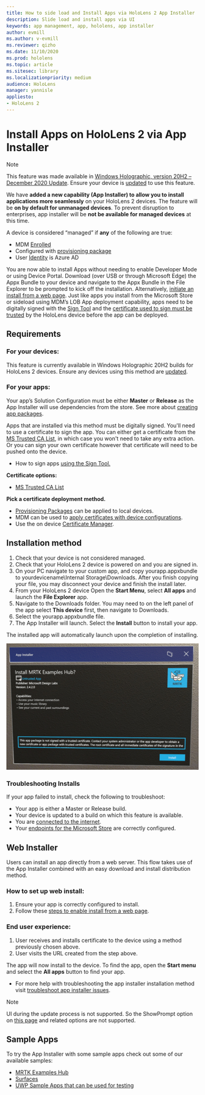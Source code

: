 ```yaml
---
title: How to side load and Install Apps via HoloLens 2 App Installer
description: Slide load and install apps via UI
keywords: app management, app, hololens, app installer
author: evmill
ms.author: v-evmill
ms.reviewer: qizho
ms.date: 11/10/2020
ms.prod: hololens
ms.topic: article
ms.sitesec: library
ms.localizationpriority: medium
audience: HoloLens
manager: yannisle
appliesto:
- HoloLens 2
---
```


# Install Apps on HoloLens 2 via App Installer

> [!NOTE]
> This feature was made available in [Windows Holographic, version 20H2 – December 2020 Update](hololens-release-notes.md). Ensure your device is [updated](hololens-update-hololens.md) to use this feature.

We have **added a new capability (App Installer) to allow you to install applications more seamlessly** on your HoloLens 2 devices. The feature will be **on by default for unmanaged devices**. To prevent disruption to enterprises, app installer will be **not be available for managed devices** at this time.  

A device is considered “managed” if **any** of the following are true:

- MDM [Enrolled](hololens-enroll-mdm.md)
- Configured with [provisioning package](hololens-provisioning.md)
- User [Identity](hololens-identity.md) is Azure AD

You are now able to install Apps without needing to enable Developer Mode or using Device Portal.  Download (over USB or through Microsoft Edge) the Appx Bundle to your device and navigate to the Appx Bundle in the File Explorer to be prompted to kick off the installation.  Alternatively, [initiate an install from a web page](https://docs.microsoft.com/windows/msix/app-installer/installing-windows10-apps-web).  Just like apps you install from the Microsoft Store or sideload using MDM’s LOB App deployment capability, apps need to be digitally signed with the [Sign Tool](https://docs.microsoft.com/windows/win32/appxpkg/how-to-sign-a-package-using-signtool) and the [certificate used to sign must be trusted](https://docs.microsoft.com/windows/win32/appxpkg/how-to-sign-a-package-using-signtool#security-considerations) by the HoloLens device before the app can be deployed.

## Requirements

### For your devices:

This feature is currently available in Windows Holographic 20H2 builds for HoloLens 2 devices. Ensure any devices using this method are [updated](hololens-update-hololens.md).

### For your apps:

Your app’s Solution Configuration must be either **Master** or **Release** as the App Installer will use dependencies from the store. See more about [creating app packages](https://docs.microsoft.com/windows/msix/app-installer/create-appinstallerfile-vs).

Apps that are installed via this method must be digitally signed. You'll need to use a certificate to sign the app. You can either get a certificate from the [MS Trusted CA List](https://ccadb-public.secure.force.com/microsoft/IncludedCACertificateReportForMSFT), in which case you won't need to take any extra action. Or you can sign your own certificate however that certificate will need to be pushed onto the device.

- How to sign apps [using the Sign Tool.](https://docs.microsoft.com/windows/win32/appxpkg/how-to-sign-a-package-using-signtool)

**Certificate options:**

- [MS Trusted CA List](https://ccadb-public.secure.force.com/microsoft/IncludedCACertificateReportForMSFT)

**Pick a certificate deployment method.**

- [Provisioning Packages](hololens-provisioning.md) can be applied to local devices.
- MDM can be used to [apply certificates with device configurations](https://docs.microsoft.com/mem/intune/protect/certificates-configure).
- Use the on device [Certificate Manager](certificate-manager.md).

## Installation method

1. Check that your device is not considered managed.
1. Check that your HoloLens 2 device is powered on and you are signed in.
1. On your PC navigate to your custom app, and copy yourapp.appxbundle to yourdevicename\Internal Storage\Downloads.
    After you finish copying your file, you may disconnect your device and finish the install later.
1. From your HoloLens 2 device Open the **Start Menu**, select **All apps** and launch the **File Explorer** app.
1. Navigate to the Downloads folder. You may need to on the left panel of the app select **This device** first, then navigate to Downloads.
1. Select the yourapp.appxbundle file.
1. The App Installer will launch. Select the **Install** button to install your app.

The installed app will automatically launch upon the completion of installing.

![Installing MRTK Examples via App Installer](images/hololens-app-installer-picture.jpg)

### Troubleshooting Installs

If your app failed to install,  check the following to troubleshoot:

- Your app is either a Master or Release build.
- Your device is updated to a build on which this feature is available.
- You are [connected to the internet](hololens-network.md).
- Your [endpoints for the Microsoft Store](hololens-offline.md) are correctly configured.  

## Web Installer

Users can install an app directly from a web server. This flow takes use of the App Installer combined with an easy download and install distribution method.

### How to set up web install:

1. Ensure your app is correctly configured to install.
1. Follow these [steps to enable install from a web page](https://docs.microsoft.com/windows/msix/app-installer/installing-windows10-apps-web#how-to-enable-this-on-a-webpage).

### End user experience:

1. User receives and installs certificate to the device using a method previously chosen above.
1. User visits the URL created from the step above.

The app will now install to the device. To find the app, open the **Start menu** and select the **All apps** button to find your app.

- For more help with troubleshooting the app installer installation method visit [troubleshoot app installer issues](https://docs.microsoft.com/windows/msix/app-installer/troubleshoot-appinstaller-issues).

> [!NOTE]
> UI during the update process is not supported. So the ShowPrompt option on [this page](https://docs.microsoft.com/windows/msix/app-installer/update-settings) and related options are not supported.

## Sample Apps

To try the App Installer with some sample apps check out some of our available samples:

- [MRTK Examples Hub](https://microsoft.github.io/MixedRealityToolkit-Unity/Documentation/README_ExampleHub.html)
- [Surfaces](https://docs.microsoft.com/windows/mixed-reality/develop/unity/sampleapp-surfaces)
- [UWP Sample Apps that can be used for testing](https://github.com/microsoft/Windows-universal-samples/tree/master/Samples)
